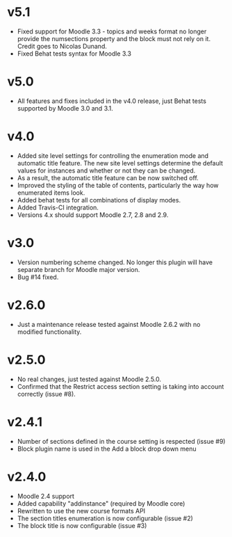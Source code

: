 v5.1
====

* Fixed support for Moodle 3.3 - topics and weeks format no longer provide the
  numsections property and the block must not rely on it. Credit goes to
  Nicolas Dunand.
* Fixed Behat tests syntax for Moodle 3.3

v5.0
====

* All features and fixes included in the v4.0 release, just Behat tests
  supported by Moodle 3.0 and 3.1.

v4.0
====

* Added site level settings for controlling the enumeration mode and automatic
  title feature. The new site level settings determine the default values for
  instances and whether or not they can be changed.
* As a result, the automatic title feature can be now switched off.
* Improved the styling of the table of contents, particularly the way how
  enumerated items look.
* Added behat tests for all combinations of display modes.
* Added Travis-CI integration.
* Versions 4.x should support Moodle 2.7, 2.8 and 2.9.

v3.0
====

* Version numbering scheme changed. No longer this plugin will have separate
  branch for Moodle major version.
* Bug #14 fixed.

v2.6.0
======

* Just a maintenance release tested against Moodle 2.6.2 with no modified
  functionality.

v2.5.0
======

* No real changes, just tested against Moodle 2.5.0.
* Confirmed that the Restrict access section setting is taking into account
  correctly (issue #8).

v2.4.1
======

* Number of sections defined in the course setting is respected (issue #9)
* Block plugin name is used in the Add a block drop down menu

v2.4.0
======

* Moodle 2.4 support
* Added capability "addinstance" (required by Moodle core)
* Rewritten to use the new course formats API
* The section titles enumeration is now configurable (issue #2)
* The block title is now configurable (issue #3)
